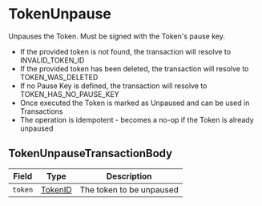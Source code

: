 # TokenUnpause

Unpauses the Token. Must be signed with the Token's pause key.

- If the provided token is not found, the transaction will resolve to INVALID\_TOKEN\_ID
- If the provided token has been deleted, the transaction will resolve to TOKEN\_WAS\_DELETED
- If no Pause Key is defined, the transaction will resolve to TOKEN\_HAS\_NO\_PAUSE\_KEY
- Once executed the Token is marked as Unpaused and can be used in Transactions
- The operation is idempotent - becomes a no-op if the Token is already unpaused

## TokenUnpauseTransactionBody

| Field   | Type                                 | Description              |
| ------- | ------------------------------------ | ------------------------ |
| `token` | [TokenID](../basic-types/tokenid.md) | The token to be unpaused |
